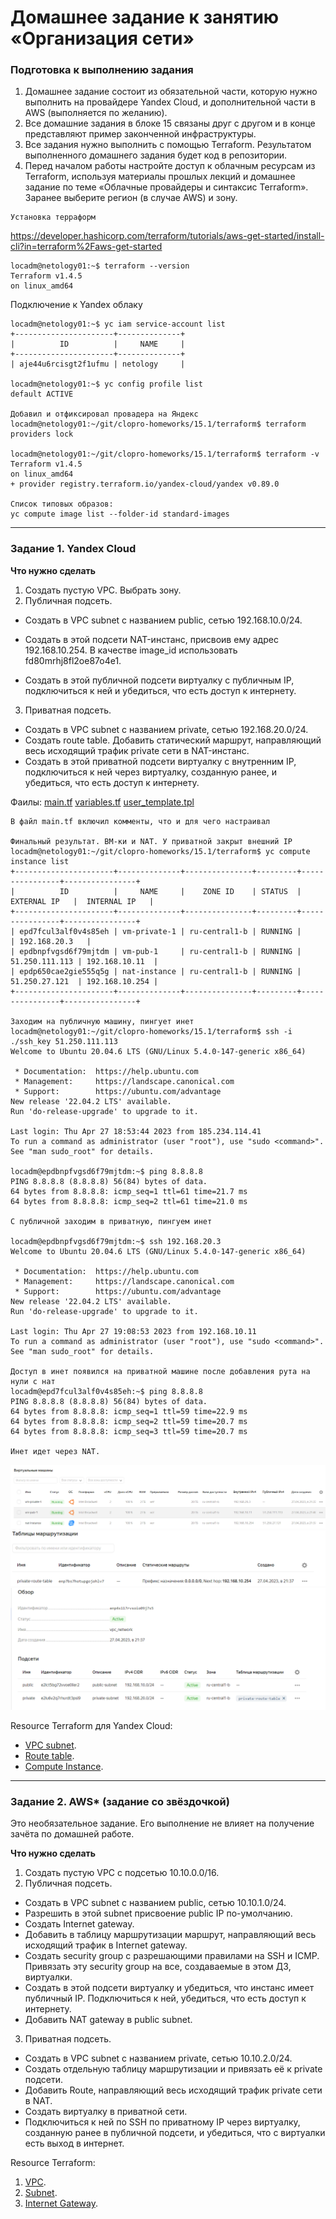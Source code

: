 # Домашнее задание к занятию «Организация сети»

### Подготовка к выполнению задания

1. Домашнее задание состоит из обязательной части, которую нужно выполнить на провайдере Yandex Cloud, и дополнительной части в AWS (выполняется по желанию). 
2. Все домашние задания в блоке 15 связаны друг с другом и в конце представляют пример законченной инфраструктуры.  
3. Все задания нужно выполнить с помощью Terraform. Результатом выполненного домашнего задания будет код в репозитории. 
4. Перед началом работы настройте доступ к облачным ресурсам из Terraform, используя материалы прошлых лекций и домашнее задание по теме «Облачные провайдеры и синтаксис Terraform». Заранее выберите регион (в случае AWS) и зону.

```
Установка терраформ
```
https://developer.hashicorp.com/terraform/tutorials/aws-get-started/install-cli?in=terraform%2Faws-get-started
```
locadm@netology01:~$ terraform --version
Terraform v1.4.5
on linux_amd64
```
Подключение к Yandex облаку

```
locadm@netology01:~$ yc iam service-account list
+----------------------+--------------+
|          ID          |     NAME     |
+----------------------+--------------+
| aje44u6rcisgt2f1ufmu | netology     |

locadm@netology01:~$ yc config profile list
default ACTIVE

Добавил и отфиксировал провадера на Яндекс
locadm@netology01:~/git/clopro-homeworks/15.1/terraform$ terraform providers lock

locadm@netology01:~/git/clopro-homeworks/15.1/terraform$ terraform -v
Terraform v1.4.5
on linux_amd64
+ provider registry.terraform.io/yandex-cloud/yandex v0.89.0

Список типовых образов:
yc compute image list --folder-id standard-images
```

---
### Задание 1. Yandex Cloud 

**Что нужно сделать**

1. Создать пустую VPC. Выбрать зону.  
2. Публичная подсеть.

 - Создать в VPC subnet с названием public, сетью 192.168.10.0/24.
 - Создать в этой подсети NAT-инстанс, присвоив ему адрес 192.168.10.254. В качестве image_id использовать fd80mrhj8fl2oe87o4e1.
 
 - Создать в этой публичной подсети виртуалку с публичным IP, подключиться к ней и убедиться, что есть доступ к интернету.

3. Приватная подсеть.
 - Создать в VPC subnet с названием private, сетью 192.168.20.0/24.
 - Создать route table. Добавить статический маршрут, направляющий весь исходящий трафик private сети в NAT-инстанс.
 - Создать в этой приватной подсети виртуалку с внутренним IP, подключиться к ней через виртуалку, созданную ранее, и убедиться, что есть доступ к интернету.

Фаилы: 
[main.tf](terraform/main.tf)
[variables.tf](terraform/variables.tf)
[user_template.tpl](terraform/user_template.tpl)
```
В файл main.tf включил комменты, что и для чего настраивал

Финальный результат. ВМ-ки и NAT. У приватной закрыт внешний IP
locadm@netology01:~/git/clopro-homeworks/15.1/terraform$ yc compute instance list
+----------------------+--------------+---------------+---------+----------------+----------------+
|          ID          |     NAME     |    ZONE ID    | STATUS  |  EXTERNAL IP   |  INTERNAL IP   |
+----------------------+--------------+---------------+---------+----------------+----------------+
| epd7fcul3alf0v4s85eh | vm-private-1 | ru-central1-b | RUNNING |                | 192.168.20.3   |
| epdbnpfvgsd6f79mjtdm | vm-pub-1     | ru-central1-b | RUNNING | 51.250.111.113 | 192.168.10.11  |
| epdp650cae2gie555q5g | nat-instance | ru-central1-b | RUNNING | 51.250.27.121  | 192.168.10.254 |
+----------------------+--------------+---------------+---------+----------------+----------------+

Заходим на публичную машину, пингует инет
locadm@netology01:~/git/clopro-homeworks/15.1/terraform$ ssh -i ./ssh_key 51.250.111.113
Welcome to Ubuntu 20.04.6 LTS (GNU/Linux 5.4.0-147-generic x86_64)

 * Documentation:  https://help.ubuntu.com
 * Management:     https://landscape.canonical.com
 * Support:        https://ubuntu.com/advantage
New release '22.04.2 LTS' available.
Run 'do-release-upgrade' to upgrade to it.

Last login: Thu Apr 27 18:53:44 2023 from 185.234.114.41
To run a command as administrator (user "root"), use "sudo <command>".
See "man sudo_root" for details.

locadm@epdbnpfvgsd6f79mjtdm:~$ ping 8.8.8.8
PING 8.8.8.8 (8.8.8.8) 56(84) bytes of data.
64 bytes from 8.8.8.8: icmp_seq=1 ttl=61 time=21.7 ms
64 bytes from 8.8.8.8: icmp_seq=2 ttl=61 time=21.0 ms

С публичной заходим в приватную, пингуем инет

locadm@epdbnpfvgsd6f79mjtdm:~$ ssh 192.168.20.3 
Welcome to Ubuntu 20.04.6 LTS (GNU/Linux 5.4.0-147-generic x86_64)

 * Documentation:  https://help.ubuntu.com
 * Management:     https://landscape.canonical.com
 * Support:        https://ubuntu.com/advantage
New release '22.04.2 LTS' available.
Run 'do-release-upgrade' to upgrade to it.

Last login: Thu Apr 27 19:08:53 2023 from 192.168.10.11
To run a command as administrator (user "root"), use "sudo <command>".
See "man sudo_root" for details.

Доступ в инет появился на приватной машине после добавления рута на нули с нат
locadm@epd7fcul3alf0v4s85eh:~$ ping 8.8.8.8
PING 8.8.8.8 (8.8.8.8) 56(84) bytes of data.
64 bytes from 8.8.8.8: icmp_seq=1 ttl=59 time=22.9 ms
64 bytes from 8.8.8.8: icmp_seq=2 ttl=59 time=20.7 ms
64 bytes from 8.8.8.8: icmp_seq=3 ttl=59 time=20.7 ms

Инет идет через NAT.

```
![руты.PNG](руты.PNG)
![руты2.PNG](руты2.PNG)
![руты3.PNG](руты3.PNG)

Resource Terraform для Yandex Cloud:

- [VPC subnet](https://registry.terraform.io/providers/yandex-cloud/yandex/latest/docs/resources/vpc_subnet).
- [Route table](https://registry.terraform.io/providers/yandex-cloud/yandex/latest/docs/resources/vpc_route_table).
- [Compute Instance](https://registry.terraform.io/providers/yandex-cloud/yandex/latest/docs/resources/compute_instance).

---
### Задание 2. AWS* (задание со звёздочкой)

Это необязательное задание. Его выполнение не влияет на получение зачёта по домашней работе.

**Что нужно сделать**

1. Создать пустую VPC с подсетью 10.10.0.0/16.
2. Публичная подсеть.

 - Создать в VPC subnet с названием public, сетью 10.10.1.0/24.
 - Разрешить в этой subnet присвоение public IP по-умолчанию.
 - Создать Internet gateway.
 - Добавить в таблицу маршрутизации маршрут, направляющий весь исходящий трафик в Internet gateway.
 - Создать security group с разрешающими правилами на SSH и ICMP. Привязать эту security group на все, создаваемые в этом ДЗ, виртуалки.
 - Создать в этой подсети виртуалку и убедиться, что инстанс имеет публичный IP. Подключиться к ней, убедиться, что есть доступ к интернету.
 - Добавить NAT gateway в public subnet.
3. Приватная подсеть.
 - Создать в VPC subnet с названием private, сетью 10.10.2.0/24.
 - Создать отдельную таблицу маршрутизации и привязать её к private подсети.
 - Добавить Route, направляющий весь исходящий трафик private сети в NAT.
 - Создать виртуалку в приватной сети.
 - Подключиться к ней по SSH по приватному IP через виртуалку, созданную ранее в публичной подсети, и убедиться, что с виртуалки есть выход в интернет.

Resource Terraform:

1. [VPC](https://registry.terraform.io/providers/hashicorp/aws/latest/docs/resources/vpc).
1. [Subnet](https://registry.terraform.io/providers/hashicorp/aws/latest/docs/resources/subnet).
1. [Internet Gateway](https://registry.terraform.io/providers/hashicorp/aws/latest/docs/resources/internet_gateway).
